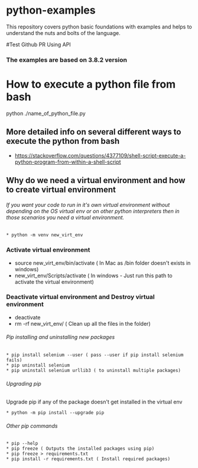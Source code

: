 # python-examples
This repository covers python basic foundations with examples and helps to understand the nuts and bolts of the language.

#Test Github PR Using API
### The examples are based on 3.8.2 version

# How to execute a python file from bash
python ./name_of_python_file.py 

## More detailed info on several different ways to execute the python from bash
   * https://stackoverflow.com/questions/4377109/shell-script-execute-a-python-program-from-within-a-shell-script
   
## Why do we need a virtual environment and how to create virtual environment
###### If you want your code to run in it's own virtual environment without depending on the OS virtual env or on other python interpreters then in those scenarios you need a virtual environment.
    * python -m venv new_virt_env
### Activate virtual environment 
  *  source new_virt_env/bin/activate ( In Mac as /bin folder doesn't exists in windows)
  *  new_virt_env/Scripts/activate ( In windows - Just run this path to activate the virtual environment)
### Deactivate virtual environment and Destroy virtual environment
  * deactivate
  * rm -rf new_virt_env/ ( Clean up all the files in the folder)  
  
###### Pip installing and uninstalling new packages
    * pip install selenium --user ( pass --user if pip install selenium fails)
    * pip uninstall selenium
    * pip uninstall selenium urllib3 ( to uninstall multiple packages)
   
###### Upgrading pip
Upgrade pip if any of the package doesn't get installed in the virtual env

    * python -m pip install --upgrade pip

###### Other pip commands
    * pip --help
    * pip freeze ( Outputs the installed packages using pip)
    * pip freeze > requirements.txt
    * pip install -r requirements.txt ( Install required packages)


